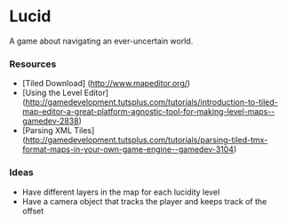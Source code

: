 # Lucid

A game about navigating an ever-uncertain world.

### Resources

* [Tiled Download] (http://www.mapeditor.org/)
* [Using the Level Editor] (http://gamedevelopment.tutsplus.com/tutorials/introduction-to-tiled-map-editor-a-great-platform-agnostic-tool-for-making-level-maps--gamedev-2838)
* [Parsing XML Tiles] (http://gamedevelopment.tutsplus.com/tutorials/parsing-tiled-tmx-format-maps-in-your-own-game-engine--gamedev-3104)

### Ideas
* Have different layers in the map for each lucidity level
* Have a camera object that tracks the player and keeps track of the offset